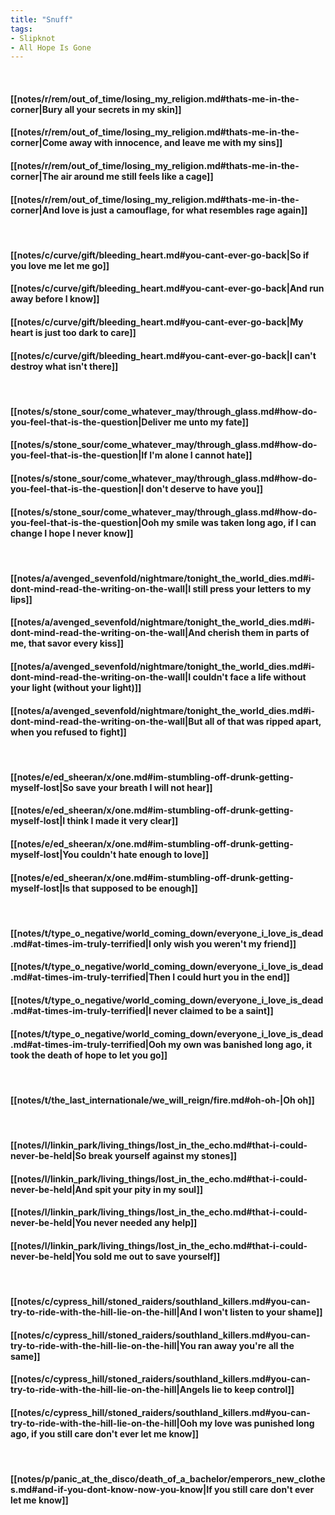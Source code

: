 ```yaml
---
title: "Snuff"
tags:
- Slipknot
- All Hope Is Gone
---
```

&nbsp;
#### [[notes/r/rem/out_of_time/losing_my_religion.md#thats-me-in-the-corner|Bury all your secrets in my skin]]
#### [[notes/r/rem/out_of_time/losing_my_religion.md#thats-me-in-the-corner|Come away with innocence, and leave me with my sins]]
#### [[notes/r/rem/out_of_time/losing_my_religion.md#thats-me-in-the-corner|The air around me still feels like a cage]]
#### [[notes/r/rem/out_of_time/losing_my_religion.md#thats-me-in-the-corner|And love is just a camouflage, for what resembles rage again]]
&nbsp;
#### [[notes/c/curve/gift/bleeding_heart.md#you-cant-ever-go-back|So if you love me let me go]]
#### [[notes/c/curve/gift/bleeding_heart.md#you-cant-ever-go-back|And run away before I know]]
#### [[notes/c/curve/gift/bleeding_heart.md#you-cant-ever-go-back|My heart is just too dark to care]]
#### [[notes/c/curve/gift/bleeding_heart.md#you-cant-ever-go-back|I can't destroy what isn't there]]
&nbsp;
#### [[notes/s/stone_sour/come_whatever_may/through_glass.md#how-do-you-feel-that-is-the-question|Deliver me unto my fate]]
#### [[notes/s/stone_sour/come_whatever_may/through_glass.md#how-do-you-feel-that-is-the-question|If I'm alone I cannot hate]]
#### [[notes/s/stone_sour/come_whatever_may/through_glass.md#how-do-you-feel-that-is-the-question|I don't deserve to have you]]
#### [[notes/s/stone_sour/come_whatever_may/through_glass.md#how-do-you-feel-that-is-the-question|Ooh my smile was taken long ago, if I can change I hope I never know]]
&nbsp;
#### [[notes/a/avenged_sevenfold/nightmare/tonight_the_world_dies.md#i-dont-mind-read-the-writing-on-the-wall|I still press your letters to my lips]]
#### [[notes/a/avenged_sevenfold/nightmare/tonight_the_world_dies.md#i-dont-mind-read-the-writing-on-the-wall|And cherish them in parts of me, that savor every kiss]]
#### [[notes/a/avenged_sevenfold/nightmare/tonight_the_world_dies.md#i-dont-mind-read-the-writing-on-the-wall|I couldn't face a life without your light (without your light)]]
#### [[notes/a/avenged_sevenfold/nightmare/tonight_the_world_dies.md#i-dont-mind-read-the-writing-on-the-wall|But all of that was ripped apart, when you refused to fight]]
&nbsp;
#### [[notes/e/ed_sheeran/x/one.md#im-stumbling-off-drunk-getting-myself-lost|So save your breath I will not hear]]
#### [[notes/e/ed_sheeran/x/one.md#im-stumbling-off-drunk-getting-myself-lost|I think I made it very clear]]
#### [[notes/e/ed_sheeran/x/one.md#im-stumbling-off-drunk-getting-myself-lost|You couldn't hate enough to love]]
#### [[notes/e/ed_sheeran/x/one.md#im-stumbling-off-drunk-getting-myself-lost|Is that supposed to be enough]]
&nbsp;
#### [[notes/t/type_o_negative/world_coming_down/everyone_i_love_is_dead.md#at-times-im-truly-terrified|I only wish you weren't my friend]]
#### [[notes/t/type_o_negative/world_coming_down/everyone_i_love_is_dead.md#at-times-im-truly-terrified|Then I could hurt you in the end]]
#### [[notes/t/type_o_negative/world_coming_down/everyone_i_love_is_dead.md#at-times-im-truly-terrified|I never claimed to be a saint]]
#### [[notes/t/type_o_negative/world_coming_down/everyone_i_love_is_dead.md#at-times-im-truly-terrified|Ooh my own was banished long ago, it took the death of hope to let you go]]
&nbsp;
#### [[notes/t/the_last_internationale/we_will_reign/fire.md#oh-oh-|Oh oh]]
&nbsp;
#### [[notes/l/linkin_park/living_things/lost_in_the_echo.md#that-i-could-never-be-held|So break yourself against my stones]]
#### [[notes/l/linkin_park/living_things/lost_in_the_echo.md#that-i-could-never-be-held|And spit your pity in my soul]]
#### [[notes/l/linkin_park/living_things/lost_in_the_echo.md#that-i-could-never-be-held|You never needed any help]]
#### [[notes/l/linkin_park/living_things/lost_in_the_echo.md#that-i-could-never-be-held|You sold me out to save yourself]]
&nbsp;
#### [[notes/c/cypress_hill/stoned_raiders/southland_killers.md#you-can-try-to-ride-with-the-hill-lie-on-the-hill|And I won't listen to your shame]]
#### [[notes/c/cypress_hill/stoned_raiders/southland_killers.md#you-can-try-to-ride-with-the-hill-lie-on-the-hill|You ran away you're all the same]]
#### [[notes/c/cypress_hill/stoned_raiders/southland_killers.md#you-can-try-to-ride-with-the-hill-lie-on-the-hill|Angels lie to keep control]]
#### [[notes/c/cypress_hill/stoned_raiders/southland_killers.md#you-can-try-to-ride-with-the-hill-lie-on-the-hill|Ooh my love was punished long ago, if you still care don't ever let me know]]
&nbsp;
#### [[notes/p/panic_at_the_disco/death_of_a_bachelor/emperors_new_clothes.md#and-if-you-dont-know-now-you-know|If you still care don't ever let me know]]
